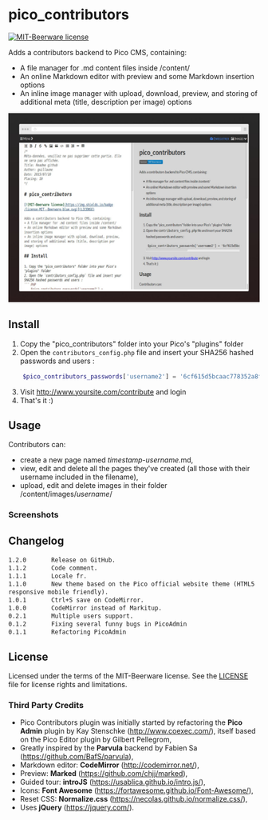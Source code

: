 # pico_contributors

[![MIT-Beerware license](https://img.shields.io/badge/license-MIT--Beerware-blue.svg)](LICENSE)

Adds a contributors backend to Pico CMS, containing:
+ A file manager for .md content files inside /content/
+ An online Markdown editor with preview and some Markdown insertion options
+ An inline image manager with upload, download, preview, and storing of additional meta (title, description per image) options

![pico_contributors](screenshot.jpg)

## Install

1. Copy the "pico_contributors" folder into your Pico's "plugins" folder
2. Open the `contributors_config.php` file and insert your SHA256 hashed passwords and users :
``` PHP
    $pico_contributors_passwords['username2'] = '6cf615d5bcaac778352a8f1f3360d23f02f34ec182e259897fd6ce485d7870d4';
```
3. Visit http://www.yoursite.com/contribute and login
4. That's it :)

## Usage

Contributors can:
+ create a new page named _timestamp_-_username_.md,
+ view, edit and delete all the pages they've created (all those with their username included in the filename),
+ upload, edit and delete images in their folder /content/images/_username_/

### Screenshots

## Changelog


    1.2.0       Release on GitHub.
    1.1.2       Code comment.
    1.1.1       Locale fr.
    1.1.0       New theme based on the Pico official website theme (HTML5 responsive mobile friendly).
    1.0.1       Ctrl+S save on CodeMirror.
    1.0.0       CodeMirror instead of Markitup.
    0.2.1       Multiple users support.
    0.1.2       Fixing several funny bugs in PicoAdmin
    0.1.1       Refactoring PicoAdmin

## License
Licensed under the terms of the MIT-Beerware license.
See the [LICENSE](LICENSE) file for license rights and limitations.

### Third Party Credits

+ Pico Contributors plugin was initially started by refactoring the **Pico Admin** plugin by Kay Stenschke (http://www.coexec.com/), itself based on the Pico Editor plugin by Gilbert Pellegrom,
+ Greatly inspired by the **Parvula** backend by Fabien Sa (https://github.com/BafS/parvula),
+ Markdown editor: **CodeMirror** (http://codemirror.net/),
+ Preview: **Marked** (https://github.com/chjj/marked),
+ Guided tour: **introJS** (https://usablica.github.io/intro.js/),
+ Icons: **Font Awesome** (https://fortawesome.github.io/Font-Awesome/),
+ Reset CSS: **Normalize.css** (https://necolas.github.io/normalize.css/),
+ Uses **jQuery** (https://jquery.com/).
